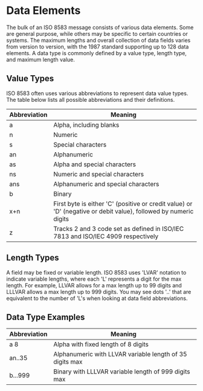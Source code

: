 # Data Elements

The bulk of an ISO 8583 message consists of various data elements. Some are general purpose, while others may be specific to certain countries or systems. The maximum lengths and overall collection of data fields varies from version to version, with the 1987 standard supporting up to 128 data elements. A data type is commonly defined by a value type, length type, and maximum length value.

## Value Types

ISO 8583 often uses various abbreviations to represent data value types. The table below lists all possible abbreviations and their definitions.

| Abbreviation | Meaning                                                                                                          |
|--------------|------------------------------------------------------------------------------------------------------------------|
| a            | Alpha, including blanks                                                                                          |
| n            | Numeric                                                                                                          |
| s            | Special characters                                                                                               |
| an           | Alphanumeric                                                                                                     |
| as           | Alpha and special characters                                                                                     |
| ns           | Numeric and special characters                                                                                   |
| ans          | Alphanumeric and special characters                                                                              |
| b            | Binary                                                                                                           |
| x+n          | First byte is either 'C' (positive or credit value) or 'D' (negative or debit value), followed by numeric digits |
| z            | Tracks 2 and 3 code set as defined in ISO/IEC 7813 and ISO/IEC 4909 respectively                                 |

## Length Types

A field may be fixed or variable length. ISO 8583 uses 'LVAR' notation to indicate variable lengths, where each 'L' represents a digit for the max length. For example, LLVAR allows for a max length up to 99 digits and LLLVAR allows a max length up to 999 digits. You may see dots '..' that are equivalent to the number of 'L's when looking at data field abbreviations.

## Data Type Examples

| Abbreviation | Meaning                                                  |
|--------------|----------------------------------------------------------|
| a 8          | Alpha with fixed length of 8 digits                      |
| an..35       | Alphanumeric with LLVAR variable length of 35 digits max |
| b...999      | Binary with LLLVAR variable length of 999 digits max     |
